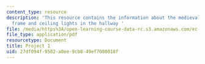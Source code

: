 ```yaml
---
content_type: resource
description: 'This resource contains the information about the medieval drawing, picture
  frame and ceiling lights in the hallway '
file: /media/https%3A/open-learning-course-data-rc.s3.amazonaws.com/ec-050-recreate-experiments-from-history-inform-the-future-from-the-past-galileo-january-iap-2010/27df094f9502a0ee9cb849ef7080018f_MITEC_050IAP10_pro01.pdf
file_type: application/pdf
resourcetype: Document
title: Project 1
uid: 27df094f-9502-a0ee-9cb8-49ef7080018f
---
```


